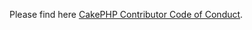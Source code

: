 Please find here [CakePHP Contributor Code of Conduct](https://github.com/cakephp/code-of-conduct).
